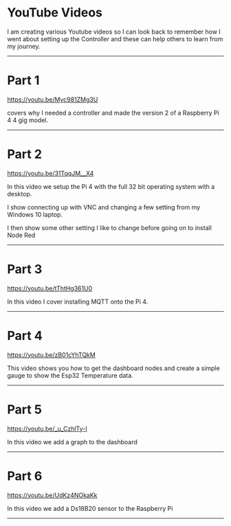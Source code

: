 # YouTube Videos

I am creating various Youtube videos so I can look back to remember how I went about setting up the Controller and these can help others to learn from my journey.

----

# Part 1 

https://youtu.be/Myc981ZMg3U

covers why I needed a controller and made the version 2 of a Raspberry Pi 4 4 gig model.

----

# Part 2

https://youtu.be/31TqqJM__X4

In this video we setup the Pi 4 with the full 32 bit operating system with a desktop.

I show connecting up with VNC and changing a few setting from my Windows 10 laptop.

I then show some other setting I like to change before going on to install Node Red

----

# Part 3

https://youtu.be/tThtHg361U0

In this video I cover installing MQTT onto the Pi 4.

----

# Part 4

https://youtu.be/zB01cYhTQkM

This video shows you how to get the dashboard nodes and create a simple gauge to show the Esp32 Temperature data.

----

# Part 5

https://youtu.be/_u_CzhlTy-I

In this video we add a graph to the dashboard

----

# Part 6

https://youtu.be/UdKz4NOkaKk

In this video we add a Ds18B20 sensor to the Raspberry Pi

----


